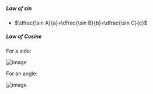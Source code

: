 ##### Law of sin

- $\dfrac{\sin A}{a}=\dfrac{\sin B}{b}=\dfrac{\sin C}{c}$

##### Law of Cosine
For a side:

![image](https://github.com/JackAWatt/jackwatt.com/assets/3372510/cdd00421-15cf-4eda-9d5d-36d593e4d1d1)

For an angle:

![image](https://github.com/JackAWatt/jackwatt.com/assets/3372510/bfdd0674-256d-4823-a671-e41d77fac871)

